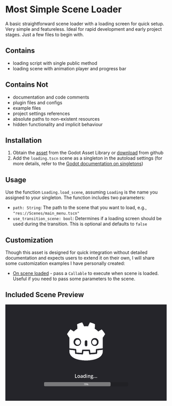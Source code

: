 # Most Simple Scene Loader

A basic straightforward scene loader with a loading screen for quick setup. Very simple and featureless. Ideal for rapid development and early project stages. Just a few files to begin with.

## Contains
- loading script with single public method
- loading scene with animation player and progress bar

## Contains Not
- documentation and code comments
- plugin files and configs
- example files
- project settings references
- absolute paths to non-existent resources
- hidden functionality and implicit behaviour

## Installation
1. Obtain the [asset](https://godotengine.org/asset-library/asset/3128) from the Godot Asset Library or [download](https://github.com/MikeAmputer/godot-simple-scene-loader/archive/refs/heads/master.zip) from github
2. Add the `loading.tscn` scene as a singleton in the autoload settings (for more details, refer to the [Godot documentation on singletons](https://docs.godotengine.org/en/stable/tutorials/scripting/singletons_autoload.html))

## Usage
Use the function `Loading.load_scene`, assuming `Loading` is the name you assigned to your singleton.
The function includes two parameters:
- `path: String`: The path to the scene that you want to load, e.g., `"res://Scenes/main_menu.tscn"`
- `use_transition_scene: bool`: Determines if a loading screen should be used during the transition. This is optional and defaults to `false`

## Customization
Though this asset is designed for quick integration without detailed documentation and expects users to extend it on their own, I will share some customization examples I have personally created:
- [On scene loaded](/customizations/on_scene_loaded_call.gd) - pass a `Callable` to execute when scene is loaded. Useful if you need to pass some parameters to the scene.

## Included Scene Preview
<div style="display: flex; align-items: center;">
    <img src="_img/mssl.png" alt="Preview" height="300">
</div>

